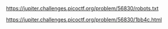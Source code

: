 
<https://jupiter.challenges.picoctf.org/problem/56830/robots.txt>

<https://jupiter.challenges.picoctf.org/problem/56830/1bb4c.html>
